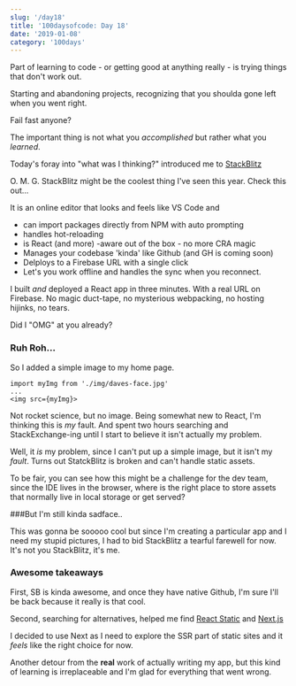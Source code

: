 ```yaml
---
slug: '/day18'
title: '100daysofcode: Day 18'
date: '2019-01-08'
category: '100days'
---
```


<SEO title="100daysofcode | Day18, oh, StackBlitz" />

Part of learning to code - or getting good at anything really - is trying things that don't work out.

Starting and abandoning projects, recognizing that you shoulda gone left when you went right.

Fail fast anyone?

The important thing is not what you _accomplished_ but rather what you _learned_.

Today's foray into "what was I thinking?" introduced me to [StackBlitz](https://stackblitz.com/)

O. M. G. StackBlitz might be the coolest thing I've seen this year. Check this out...

It is an online editor that looks and feels like VS Code and

- can import packages directly from NPM with auto prompting
- handles hot-reloading
- is React (and more) -aware out of the box - no more CRA magic
- Manages your codebase 'kinda' like Github (and GH is coming soon)
- Delploys to a Firebase URL with a single click
- Let's you work offline and handles the sync when you reconnect.

I built _and_ deployed a React app in three minutes. With a real URL on Firebase. No magic duct-tape, no mysterious webpacking, no hosting hijinks, no tears.

Did I "OMG" at you already?

### Ruh Roh...

So I added a simple image to my home page.

```
import myImg from './img/daves-face.jpg'
...
<img src={myImg}>
```

Not rocket science, but no image. Being somewhat new to React, I'm thinking this is _my_ fault. And spent two hours searching and StackExchange-ing until I start to believe it isn't actually my problem.

Well, it _is_ my problem, since I can't put up a simple image, but it isn't my _fault_. Turns out StatckBlitz is broken and can't handle static assets.

To be fair, you can see how this might be a challenge for the dev team, since the IDE lives in the browser, where is the right place to store assets that normally live in local storage or get served?

###But I'm still kinda sadface..

This was gonna be sooooo cool but since I'm creating a particular app and I need my stupid pictures, I had to bid StackBlitz a tearful farewell for now. It's not you StackBlitz, it's me.

### Awesome takeaways

First, SB is kinda awesome, and once they have native Github, I'm sure I'll be back because it really is that cool.

Second, searching for alternatives, helped me find [React Static](https://github.com/nozzle/react-static) and [Next.js](https://nextjs.org/)

I decided to use Next as I need to explore the SSR part of static sites and it _feels_ like the right choice for now.

Another detour from the **real** work of actually writing my app, but this kind of learning is irreplaceable and I'm glad for everything that went wrong.

